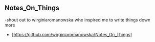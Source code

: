 ## Notes_On_Things
-shout out to wirginiaromanowska who inspired me to write things down more
  - [https://github.com/wirginiaromanowska/Notes_On_Things]
